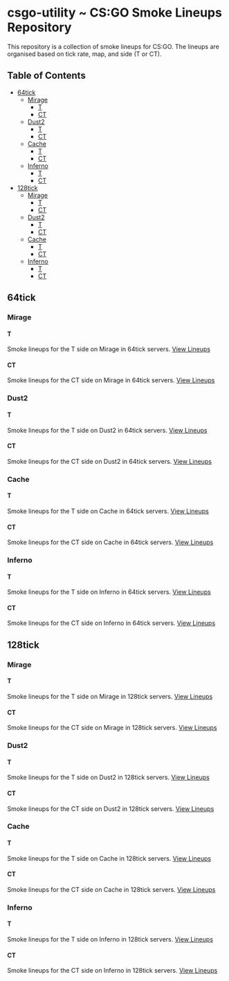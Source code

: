 # csgo-utility ~ CS:GO Smoke Lineups Repository

This repository is a collection of smoke lineups for CS:GO. The lineups are organised based on tick rate, map, and side (T or CT).

## Table of Contents

- [64tick](#64tick)
  - [Mirage](#mirage)
    - [T](#t)
    - [CT](#ct)
  - [Dust2](#dust2)
    - [T](#t-1)
    - [CT](#ct-1)
  - [Cache](#cache)
    - [T](#t-2)
    - [CT](#ct-2)
  - [Inferno](#inferno)
    - [T](#t-3)
    - [CT](#ct-3)
- [128tick](#128tick)
  - [Mirage](#mirage-1)
    - [T](#t-4)
    - [CT](#ct-4)
  - [Dust2](#dust2-1)
    - [T](#t-5)
    - [CT](#ct-5)
  - [Cache](#cache-1)
    - [T](#t-6)
    - [CT](#ct-6)
  - [Inferno](#inferno-1)
    - [T](#t-7)
    - [CT](#ct-7)

## 64tick

### Mirage

#### T

Smoke lineups for the T side on Mirage in 64tick servers. [View Lineups](64tick/mirage/t)

#### CT

Smoke lineups for the CT side on Mirage in 64tick servers. [View Lineups](64tick/mirage/ct)

### Dust2

#### T

Smoke lineups for the T side on Dust2 in 64tick servers. [View Lineups](64tick/dust2/t)

#### CT

Smoke lineups for the CT side on Dust2 in 64tick servers. [View Lineups](64tick/dust2/ct)

### Cache

#### T

Smoke lineups for the T side on Cache in 64tick servers. [View Lineups](64tick/cache/t)

#### CT

Smoke lineups for the CT side on Cache in 64tick servers. [View Lineups](64tick/cache/ct)

### Inferno

#### T

Smoke lineups for the T side on Inferno in 64tick servers. [View Lineups](64tick/inferno/t)

#### CT

Smoke lineups for the CT side on Inferno in 64tick servers. [View Lineups](64tick/inferno/ct)

## 128tick

### Mirage

#### T

Smoke lineups for the T side on Mirage in 128tick servers. [View Lineups](128tick/mirage/t)

#### CT

Smoke lineups for the CT side on Mirage in 128tick servers. [View Lineups](128tick/mirage/ct)

### Dust2

#### T

Smoke lineups for the T side on Dust2 in 128tick servers. [View Lineups](https://www.csgonades.com/nades/dust2-smoke-xbox-from-t-spawn)

#### CT

Smoke lineups for the CT side on Dust2 in 128tick servers. [View Lineups](128tick/dust2/ct)

### Cache

#### T

Smoke lineups for the T side on Cache in 128tick servers. [View Lineups](128tick/cache/t)

#### CT

Smoke lineups for the CT side on Cache in 128tick servers. [View Lineups](128tick/cache/ct)

### Inferno

#### T

Smoke lineups for the T side on Inferno in 128tick servers. [View Lineups](128tick/inferno/t)

#### CT

Smoke lineups for the CT side on Inferno in 128tick servers. [View Lineups](128tick/inferno/ct)

